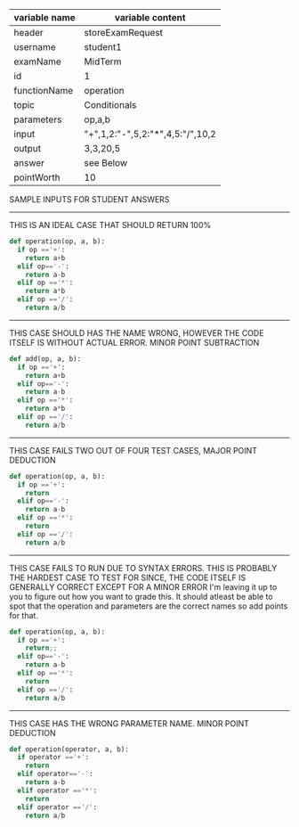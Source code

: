 |variable name| variable content|
|---|---|
|header  |storeExamRequest|
|username|  student1 |
|examName | MidTerm|
|id  |1|
|functionName | operation|
|topic  |Conditionals|
|parameters | op,a,b|
|input | "+",1,2:"-",5,2:"*",4,5:"/",10,2|
|output |3,3,20,5|
|answer | see Below|
|pointWorth| 10|


SAMPLE INPUTS FOR STUDENT ANSWERS

-----------------------

THIS IS AN IDEAL CASE THAT SHOULD RETURN 100%
```python
def operation(op, a, b):
  if op =='+':
    return a+b
  elif op=='-':
    return a-b
  elif op =='*':
    return a*b
  elif op =='/':
    return a/b
```

-----------------------

THIS CASE SHOULD HAS THE NAME WRONG, HOWEVER THE CODE ITSELF IS WITHOUT ACTUAL ERROR. MINOR POINT SUBTRACTION

```python
def add(op, a, b):
  if op =='+':
    return a+b
  elif op=='-':
    return a-b
  elif op =='*':
    return a*b
  elif op =='/':
    return a/b
```

-----------------------

THIS CASE FAILS TWO OUT OF FOUR TEST CASES, MAJOR POINT DEDUCTION

```python
def operation(op, a, b):
  if op =='+':
    return
  elif op=='-':
    return a-b
  elif op =='*':
    return
  elif op =='/':
    return a/b
```

-----------------------

THIS CASE FAILS TO RUN DUE TO SYNTAX ERRORS. THIS IS PROBABLY THE HARDEST CASE TO TEST FOR SINCE, THE CODE ITSELF IS GENERALLY CORRECT EXCEPT FOR A MINOR ERROR
I'm leaving it up to you to figure out how you want to grade this. It should atleast be able to spot that the operation and parameters are the correct names so add points for that.

```python
def operation(op, a, b):
  if op =='+':
    return;;
  elif op=='-':
    return a-b
  elif op =='*':
    return
  elif op =='/':
    return a/b
```
    
-----------------------

THIS CASE HAS THE WRONG PARAMETER NAME. MINOR POINT DEDUCTION

```python
def operation(operator, a, b):
  if operator =='+':
    return
  elif operator=='-':
    return a-b
  elif operator =='*':
    return
  elif operator =='/':
    return a/b
```
    
    
 
    
    
 
